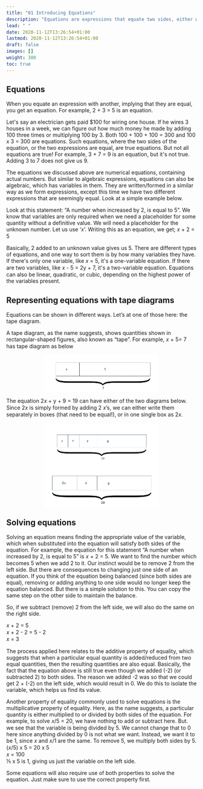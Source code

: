 ```yaml
---
title: "01 Introducing Equations"
description: "Equations are expressions that equate two sides, either with actual numbers or variables. They can be solved by maintaining balance and using properties of equality. Tape diagrams can be used to represent equations visually."
lead: " "
date: 2020-11-12T13:26:54+01:00
lastmod: 2020-11-12T13:26:54+01:00
draft: false
images: []
weight: 380
toc: true
---
```



## Equations
 
When you equate an expression with another, implying that they are equal, you get an equation. For example, 2 + 3 = 5 is an equation. 


Let's say an electrician gets paid $100 for wiring one house. If he wires 3 houses in a week, we can figure out how much money he made by adding 100 three times or multiplying 100 by 3. Both 100 + 100 + 100 = 300 and 100 x 3 = 300 are equations. Such equations, where the two sides of the equation, or the two expressions are equal, are true equations. 
But not all equations are true! For example, 3 + 7 = 9 is an equation, but it's not true. Adding 3 to 7 does not give us 9. 


The equations we discussed above are numerical equations, containing actual numbers. But similar to algebraic expressions, equations can also be algebraic, which has variables in them. They are written/formed in a similar way as we form expressions, except this time we have two different expressions that are seemingly equal. Look at a simple example below. 

Look at this statement: “A number when increased by 2, is equal to 5”.
We know that variables are only required when we need a placeholder for some quantity without a definitive value. We will need a placeholder for the unknown number.
Let us use ‘𝑥’. Writing this as an equation, we get;
𝑥 + 2 = 5  

Basically, 2 added to an unknown value gives us 5. 
There are different types of equations, and one way to sort them is by how many variables they have. If there's only one variable, like 𝑥 = 5, it's a one-variable equation. If there are two variables, like 𝑥 - 5 = 2y + 7, it's a two-variable equation. 
Equations can also be linear, quadratic, or cubic, depending on the highest power of the variables present. 


## Representing equations with tape diagrams

Equations can be shown in different ways. Let’s at one of those here: the tape diagram.

A tape diagram, as the name suggests, shows quantities shown in rectangular-shaped figures, also known as “tape”.
For example, 𝑥 + 5= 7 has tape diagram as below

<img src="1_11_tape_diagram1.jpg" width="300" style="display: block; margin: 0 auto;">

The equation 2𝑥 + y + 9 = 19 can have either of the two diagrams below. Since 2𝑥 is simply formed by adding 2 𝑥’s, we can either write them separately in boxes (that need to be equal!), or in one single box as 2𝑥. 

<img src="1_12_tape_diagram2.jpg" width="300" style="display: block; margin: 0 auto;">


<img src="1_13_tape_diagram3.jpg" width="300" style="display: block; margin: 0 auto;">


## Solving equations

Solving an equation means finding the appropriate value of the variable, which when substituted into the equation will satisfy both sides of the equation. For example,  the equation for this statement “A number when increased by 2, is equal to 5” is 𝑥 + 2 = 5. 
We want to find the number which becomes 5 when we add 2 to it. Our instinct would be to remove 2 from the left side. But there are consequences to changing just one side of an equation. If you think of the equation being balanced (since both sides are equal), removing or adding anything to one side would no longer keep the equation balanced. But there is a simple solution to this. You can copy the same step on the other side to maintain the balance. 

So, if we subtract (remove) 2 from the left side, we will also do the same on the right side.

𝑥 + 2 = 5    
𝑥 + 2 - 2 = 5 - 2  
𝑥 = 3  

The process applied here relates to the additive property of equality, which suggests that when a particular equal quantity is added/reduced from two equal quantities, then the resulting quantities are also equal. Basically, the fact that the equation above is still true even though we added (-2) (or subtracted 2) to both sides. The reason we added -2 was so that we could get 2 + (-2) on the left side, which would result in 0. We do this to isolate the variable, which helps us find its value.

Another property of equality commonly used to solve equations is the multiplicative property of equality. Here, as the name suggests, a particular quantity is either multiplied to or divided by both sides of the equation.
For example, to solve 𝑥/5 = 20, we have nothing to add or subtract here. But. we see that the variable is being divided by 5. We cannot change that to 0 here since anything divided by 0 is not what we want. Instead, we want it to be 1, since 𝑥 and 𝑥/1 are the same. To remove 5, we multiply  both sides by 5. 
(𝑥/5) x 5 = 20 x 5  
𝑥 = 100  
⅕ x 5 is 1, giving us just the variable on the left side. 

Some equations will also require use of both properties to solve the equation. Just make sure to use the correct property first.
